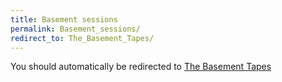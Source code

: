 ```yaml
---
title: Basement sessions
permalink: Basement_sessions/
redirect_to: The_Basement_Tapes/
---
```


You should automatically be redirected to [The Basement Tapes](The_Basement_Tapes/)
